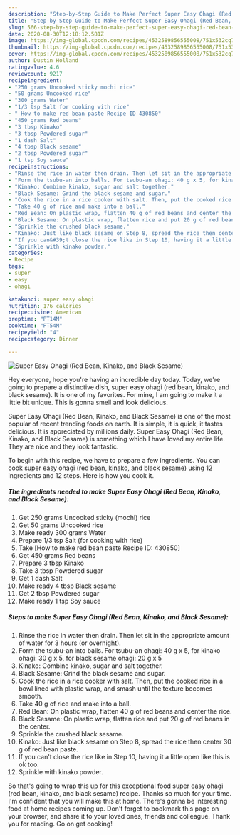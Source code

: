 ```yaml
---
description: "Step-by-Step Guide to Make Perfect Super Easy Ohagi (Red Bean, Kinako, and Black Sesame)"
title: "Step-by-Step Guide to Make Perfect Super Easy Ohagi (Red Bean, Kinako, and Black Sesame)"
slug: 566-step-by-step-guide-to-make-perfect-super-easy-ohagi-red-bean-kinako-and-black-sesame
date: 2020-08-30T12:18:12.581Z
image: https://img-global.cpcdn.com/recipes/4532589856555008/751x532cq70/super-easy-ohagi-red-bean-kinako-and-black-sesame-recipe-main-photo.jpg
thumbnail: https://img-global.cpcdn.com/recipes/4532589856555008/751x532cq70/super-easy-ohagi-red-bean-kinako-and-black-sesame-recipe-main-photo.jpg
cover: https://img-global.cpcdn.com/recipes/4532589856555008/751x532cq70/super-easy-ohagi-red-bean-kinako-and-black-sesame-recipe-main-photo.jpg
author: Dustin Holland
ratingvalue: 4.6
reviewcount: 9217
recipeingredient:
- "250 grams Uncooked sticky mochi rice"
- "50 grams Uncooked rice"
- "300 grams Water"
- "1/3 tsp Salt for cooking with rice"
- " How to make red bean paste Recipe ID 430850"
- "450 grams Red beans"
- "3 tbsp Kinako"
- "3 tbsp Powdered sugar"
- "1 dash Salt"
- "4 tbsp Black sesame"
- "2 tbsp Powdered sugar"
- "1 tsp Soy sauce"
recipeinstructions:
- "Rinse the rice in water then drain. Then let sit in the appropriate amount of water for 3 hours (or overnight)."
- "Form the tsubu-an into balls. For tsubu-an ohagi: 40 g x 5, for kinako ohagi: 30 g x 5, for black sesame ohagi:  20 g x 5"
- "Kinako: Combine kinako, sugar and salt together."
- "Black Sesame: Grind the black sesame and sugar."
- "Cook the rice in a rice cooker with salt. Then, put the cooked rice in a bowl lined with plastic wrap, and smash until the texture becomes smooth."
- "Take 40 g of rice and make into a ball."
- "Red Bean: On plastic wrap, flatten 40 g of red beans and center the rice."
- "Black Sesame: On plastic wrap, flatten rice and put 20 g of red beans in the center."
- "Sprinkle the crushed black sesame."
- "Kinako: Just like black sesame on Step 8, spread the rice then center 30 g of red bean paste."
- "If you can&#39;t close the rice like in Step 10, having it a little open like this is ok too."
- "Sprinkle with kinako powder."
categories:
- Recipe
tags:
- super
- easy
- ohagi

katakunci: super easy ohagi 
nutrition: 176 calories
recipecuisine: American
preptime: "PT14M"
cooktime: "PT54M"
recipeyield: "4"
recipecategory: Dinner

---
```



![Super Easy Ohagi (Red Bean, Kinako, and Black Sesame)](https://img-global.cpcdn.com/recipes/4532589856555008/751x532cq70/super-easy-ohagi-red-bean-kinako-and-black-sesame-recipe-main-photo.jpg)

Hey everyone, hope you're having an incredible day today. Today, we're going to prepare a distinctive dish, super easy ohagi (red bean, kinako, and black sesame). It is one of my favorites. For mine, I am going to make it a little bit unique. This is gonna smell and look delicious.



Super Easy Ohagi (Red Bean, Kinako, and Black Sesame) is one of the most popular of recent trending foods on earth. It is simple, it is quick, it tastes delicious. It is appreciated by millions daily. Super Easy Ohagi (Red Bean, Kinako, and Black Sesame) is something which I have loved my entire life. They are nice and they look fantastic.


To begin with this recipe, we have to prepare a few ingredients. You can cook super easy ohagi (red bean, kinako, and black sesame) using 12 ingredients and 12 steps. Here is how you cook it.

<!--inarticleads1-->

##### The ingredients needed to make Super Easy Ohagi (Red Bean, Kinako, and Black Sesame):

1. Get 250 grams Uncooked sticky (mochi) rice
1. Get 50 grams Uncooked rice
1. Make ready 300 grams Water
1. Prepare 1/3 tsp Salt (for cooking with rice)
1. Take  [How to make red bean paste Recipe ID: 430850]
1. Get 450 grams Red beans
1. Prepare 3 tbsp Kinako
1. Take 3 tbsp Powdered sugar
1. Get 1 dash Salt
1. Make ready 4 tbsp Black sesame
1. Get 2 tbsp Powdered sugar
1. Make ready 1 tsp Soy sauce




<!--inarticleads2-->

##### Steps to make Super Easy Ohagi (Red Bean, Kinako, and Black Sesame):

1. Rinse the rice in water then drain. Then let sit in the appropriate amount of water for 3 hours (or overnight).
1. Form the tsubu-an into balls. For tsubu-an ohagi: 40 g x 5, for kinako ohagi: 30 g x 5, for black sesame ohagi:  20 g x 5
1. Kinako: Combine kinako, sugar and salt together.
1. Black Sesame: Grind the black sesame and sugar.
1. Cook the rice in a rice cooker with salt. Then, put the cooked rice in a bowl lined with plastic wrap, and smash until the texture becomes smooth.
1. Take 40 g of rice and make into a ball.
1. Red Bean: On plastic wrap, flatten 40 g of red beans and center the rice.
1. Black Sesame: On plastic wrap, flatten rice and put 20 g of red beans in the center.
1. Sprinkle the crushed black sesame.
1. Kinako: Just like black sesame on Step 8, spread the rice then center 30 g of red bean paste.
1. If you can&#39;t close the rice like in Step 10, having it a little open like this is ok too.
1. Sprinkle with kinako powder.




So that's going to wrap this up for this exceptional food super easy ohagi (red bean, kinako, and black sesame) recipe. Thanks so much for your time. I'm confident that you will make this at home. There's gonna be interesting food at home recipes coming up. Don't forget to bookmark this page on your browser, and share it to your loved ones, friends and colleague. Thank you for reading. Go on get cooking!
